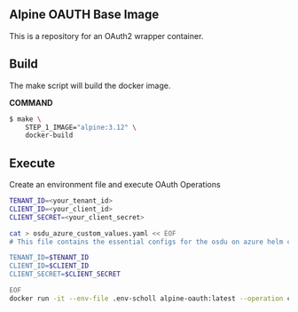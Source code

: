 ## Alpine OAUTH Base Image


This is a repository for an OAuth2 wrapper container.


Build
------

The make script will build the docker image.

__COMMAND__
```bash
$ make \
    STEP_1_IMAGE="alpine:3.12" \
    docker-build
```

Execute
------
Create an environment file and execute OAuth Operations

```bash
TENANT_ID=<your_tenant_id>
CLIENT_ID=<your_client_id>
CLIENT_SECRET=<your_client_secret>

cat > osdu_azure_custom_values.yaml << EOF
# This file contains the essential configs for the osdu on azure helm chart

TENANT_ID=$TENANT_ID
CLIENT_ID=$CLIENT_ID
CLIENT_SECRET=$CLIENT_SECRET

EOF
docker run -it --env-file .env-scholl alpine-oauth:latest --operation client_credentials
```


